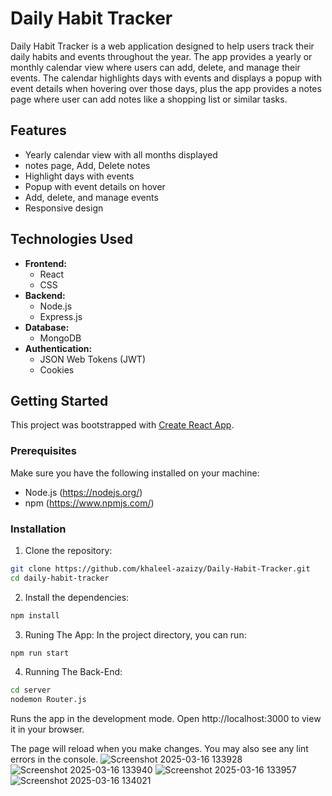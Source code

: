 # Daily Habit Tracker

Daily Habit Tracker is a web application designed to help users track their daily habits and events throughout the year. The app provides a yearly or monthly calendar view where users can add, delete, and manage their events. The calendar highlights days with events and displays a popup with event details when hovering over those days, plus the app provides a notes page where user can add notes like a shopping list 
or similar tasks.

## Features

- Yearly calendar view with all months displayed
- notes page, Add, Delete notes
- Highlight days with events
- Popup with event details on hover
- Add, delete, and manage events
- Responsive design

## Technologies Used

- **Frontend:**
  - React
  - CSS
- **Backend:**
  - Node.js
  - Express.js
- **Database:**
  - MongoDB
- **Authentication:**
  - JSON Web Tokens (JWT)
  - Cookies

## Getting Started

This project was bootstrapped with [Create React App](https://github.com/facebook/create-react-app).

### Prerequisites

Make sure you have the following installed on your machine:

- Node.js (https://nodejs.org/)
- npm (https://www.npmjs.com/)

### Installation

1. Clone the repository:

```bash
git clone https://github.com/khaleel-azaizy/Daily-Habit-Tracker.git
cd daily-habit-tracker
```
2. Install the dependencies:
```bash
npm install
```
3. Runing The App:
In the project directory, you can run:
```bash
npm run start
```
4. Running The Back-End:
```bash
cd server
nodemon Router.js
```
Runs the app in the development mode.
Open http://localhost:3000 to view it in your browser.

The page will reload when you make changes.
You may also see any lint errors in the console.
![Screenshot 2025-03-16 133928](https://github.com/user-attachments/assets/ecc39c00-d781-4f33-926a-4a3f9612042e)
![Screenshot 2025-03-16 133940](https://github.com/user-attachments/assets/78c0c8b3-b0ae-490f-b8b2-0929bc613b10)
![Screenshot 2025-03-16 133957](https://github.com/user-attachments/assets/95999f3d-848d-4e19-b2e6-9123c8ef3c34)
![Screenshot 2025-03-16 134021](https://github.com/user-attachments/assets/1110f338-0365-46b1-9f3b-27a9385a734d)
